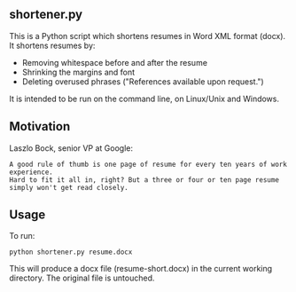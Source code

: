 shortener.py
--------------
This is a Python script which shortens resumes in Word XML format (docx). It shortens resumes by:

- Removing whitespace before and after the resume
- Shrinking the margins and font
- Deleting overused phrases ("References available upon request.")

It is intended to be run on the command line, on Linux/Unix and Windows.

Motivation
-------------

Laszlo Bock, senior VP at Google:
```
A good rule of thumb is one page of resume for every ten years of work experience. 
Hard to fit it all in, right? But a three or four or ten page resume simply won't get read closely.
````


Usage
-------------

To run:
```
python shortener.py resume.docx
```

This will produce a docx file (resume-short.docx) in the current working directory. The original file is untouched.
